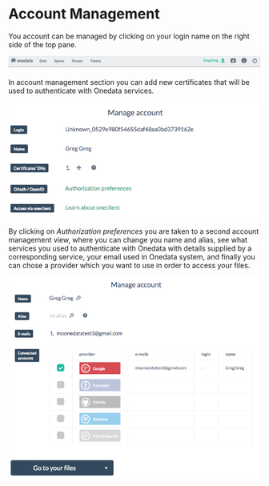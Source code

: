 # Account Management
You account can be managed by clicking on your login name on the right side of the top pane.

<p align="center">
<img src="img/manage_account0.png">
</p>

In account management section you can add new certificates that will be used to authenticate with Onedata services.
<p align="center">
<img src="img/manage_account.png">
</p>

By clicking on *Authorization preferences* you are taken to a second account management view, where you can change you name and alias, see what services you used to authenticate with Onedata with details supplied by a corresponding service, your email used in Onedata system, and finally you can chose a provider which you want to use in order to access your files.

<p align="center">
<img src="img/manage_account1.png">
</p>
